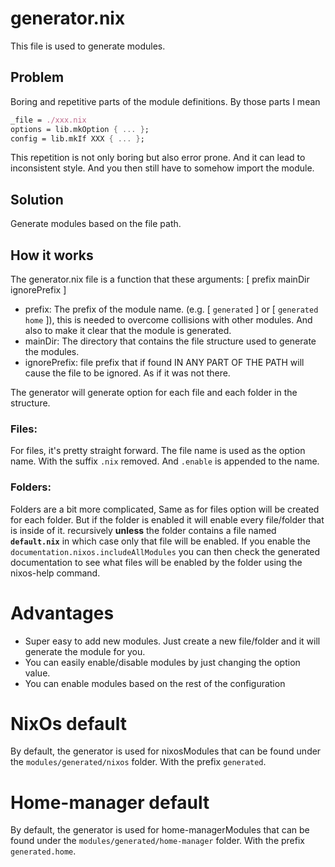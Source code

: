 # generator.nix

This file is used to generate modules.

## Problem 
Boring and repetitive parts of the module definitions.
By those parts I mean
```nix
_file = ./xxx.nix
options = lib.mkOption { ... };
config = lib.mkIf XXX { ... };
```
This repetition is not only boring but also error prone. And it can lead to inconsistent style.
And you then still have to somehow import the module.

## Solution
Generate modules based on the file path.

## How it works
The generator.nix file is a function that these arguments: [ prefix mainDir ignorePrefix ]
- prefix: The prefix of the module name. (e.g. [ `generated` ] or [ `generated` `home` ]), this is needed to overcome collisions with other modules. And also to make it clear that the module is generated.
- mainDir: The directory that contains the file structure used to generate the modules.
- ignorePrefix: file prefix that if found IN ANY PART OF THE PATH will cause the file to be ignored. As if it was not there.

The generator will generate option for each file and each folder in the structure.

### Files:
For files, it's pretty straight forward. The file name is used as the option name. With the suffix `.nix` removed. And `.enable` is appended to the name.

### Folders:
Folders are a bit more complicated, Same as for files option will be created for each folder. But if the folder is enabled it will enable every file/folder that is inside of it.
recursively **unless** the folder contains a file named **`default.nix`** in which case only that file will be enabled.
If you enable the `documentation.nixos.includeAllModules` you can then check the generated documentation to see what files will be enabled by the folder using the nixos-help command.

# Advantages
- Super easy to add new modules. Just create a new file/folder and it will generate the module for you.
- You can easily enable/disable modules by just changing the option value.
- You can enable modules based on the rest of the configuration


<span id="nixos-default" ></span>
# NixOs default
By default, the generator is used for nixosModules that can be found under the `modules/generated/nixos` folder. With the prefix `generated`.

# Home-manager default
By default, the generator is used for home-managerModules that can be found under the `modules/generated/home-manager` folder. With the prefix `generated.home`.